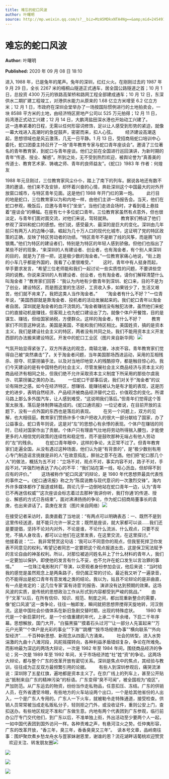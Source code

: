 ```yaml
---
title: 难忘的蛇口风波
author: 叶曙明
source: http://mp.weixin.qq.com/s?__biz=MzA5MDkxNTA4Ng==&amp;mid=2454910016&amp;idx=1&amp;sn=10cb57d44efdb45232293cfcf29d6881&amp;chksm=87a23c21b0d5b5372ce7aa906be0ac5dfb93525b23b67c60ac49abdbff40e91ccca4e8655d8e&poc_token=HJ_Do2ejHyO-wNZGG8Q1S8FdPgy1YBBEob-nUEme
---
```


# 难忘的蛇口风波

**Author:** 叶曙明

**Published:** 2020 年 09 月 08 日 18:10

进入 1988 年，已是兔年的尾声。兔年的深圳，红红火火。在刚刚过去的 1987 年 9 月 29 日，全长 2267 米的梧桐山隧道正式通车，居全国公路隧道之首；10 月 1 日，总投资 4300 万元的铁路高架桥和路网工程全部建成通车；10 月 12 日，东深供水二期扩建工程竣工，对港供水能力从原来的 1.68 亿立方米增至 6.2 亿立方米；12 月 1 日，市政府在深圳会堂举办了一场按国际惯例进行的土地拍卖会，一块 8588 平方米的土地，由经济特区房地产公司以 525 万元拍得；12 月 11 日，妈湾港正式动工兴建；12 月 14 日，大鹏湾盐田深水港也开始动工兴建了。        这一连串紧凑的日程，无需以任何形容词修饰，足以让人感受到形势的紧迫，就像一幕大戏进入高潮时的急促鼓声，密密而来，扣人心弦。        经济建设高潮迭起，思想领域也是风云激荡，几无一日平静。1 月 13 日，受招商局蛇口培训中心委托，蛇口团委主持召开了一场“青年教育专家与蛇口青年座谈会”。邀请了三位著名的青年教育家，到蛇口与青年座谈。他们之前在全国进行巡回演讲，为新时期的青年“传道、授业、解惑”。所到之处，无不受到热烈欢迎，被舆论誉为“真善美的传道士、教育艺术家、铸魂之师、青年的良师益友”。《蛇口》1983 年 作者：何煌友

1988 年元旦刚过，三位教育家风尘仆仆，踏上了南下的列车。据说各地还有数不清的邀请，他们来不及安排，却怀着兴奋的心情，奔赴深圳这个中国最大的对外开放窗口城市，与特区青年见面。这是他们 1988 年开门红的第一炮。        此行目的地是蛇口，三位教育家以为和内地一样，由他们主讲一场报告会。当天，他们在蛇口参观，晚饭后，应邀与青年们“坐坐”。当他们走进会场时，才看到墙上悬挂着“座谈会”的横幅。在座有七十多位蛇口青年。三位教育家虽然有点意外，但也很淡定，与青年们面对面交流，对他们来说，驾轻就熟。        教育家们畅谈了他们参观了深圳和蛇口的感想。他们说，感受最大、最深的是巨大的变化。深圳由几年前只有两万人的边陲小镇，崛起为几十万人口的现代化城市，这证明了党的特区政策的正确，反映了特区劳动者的功绩。“特区青年不是断了线的风筝，而是腾飞的银鹰。”他们为特区的建设者们，特别是为特区的年轻人感到骄傲。但他们也指出了某些不好的现象，“来深圳的人有建设者、创业者，也有淘金者，有个别人来深圳的目的，就是为了捞一把，这是极少数的淘金者。”一位教育家痛心地说，“街上跑的小车几乎都是外国的，我看了心里很难受。”        这时，青年中有人挺身而起，举手要求发言，“希望三位老师能和我们一起讨论一些实质性的问题，不要讲些空洞的说教。你说来深圳的人有建设者、创业者，也有淘金者。请你们解释清楚什么叫淘金者？”教育家们回答：“我认为内地有少数青年到深圳、蛇口来，目的不是为了创业，建设特区，而是图这里的生活好，工资收入多，如果钱少了，生活又艰苦，他们就不肯来了。我把这类人当作淘金者。”       “淘金者有什么不好？”一位青年说，“美国西部就是靠淘金者、投机者的活动发展起来的。我们蛇口青年以淘金者自居。深圳就是淘金者的血汗浇筑的。”淘金者赚钱没有触犯法律，虽然他们来蛇口的直接动机是赚钱，但客观上也为蛇口建设出了力。就像个体户开餐馆，目的是谋生、赚钱，但给国家纳税，方便群众。这样的淘金者，有什么不好？        教育家们不同意这种说法，美国是美国，不能和我们特区相比。美国姓资，搞的是资本主义，我们是建设社会主义的特区，两者没有共同之处。我们不能用资本主义开发西部的办法搬来建设特区。开发中的蛇口工业区（图片来自新华网）![](https://mmbiz.qpic.cn/mmbiz_jpg/PJWG74pLsMYiaib1ciaz89jTibdyQppoxTEdZLmvmEwq10mw6k5omCzcoHJSgTuJL2DZoM1cVKzFtaeGmrXWADtTxw/640)

气氛开始显得紧张了。双方所表达的观念，南辕北辙，冰炭不容。青年教育家们觉得自己被“突然袭击”了。关于淘金者问题，当年美国那场西进运动，采用的互相残杀、掠夺、坑蒙拐骗手法，以及对当地印地安人的残酷掠夺，都是触目惊心的。我们今天建设的是有中国特色的社会主义，尽管发展社会主义商品经济与资本主义的商品经济有相同之处，但我们绝不允许采取资本主义制度下所采用的那些尔虞我诈、坑蒙拐骗之类的办法。        一位蛇口干部事后说，我们对关于“淘金者”的议论有隔世之感。如今在经济特区，想赚钱、能赚钱被认为是有才能的表现，这是历史的进步，表明自然经济、产品经济被商品经济替代之后，价值观念的变化。所谓马路上那么多外国汽车，让人感到难受，“这说明我们落后。”但青年们觉得这个答案太肤浅，落后是体制弊端造成的。《蛇口通讯报》一位记者说，在目前开放的主题下，没有一点外国的东西也是落后的表现。        在另一个问题上，双方的见解，也大相径庭。教育家们赞扬许多个体户把收入的很大一部分献给了国家，办了公益事业。蛇口青年则说，这是对“左”的思想心有余悸的表现。个体户在赚钱的同时，已经对国家作出了贡献。个体户只有理直气壮地将劳动所得揣入腰包，才能使更多的人相信党的政策的连续性和稳定性，而不是鼓吹那种无端占有他人劳动的“左”的残余。        在蛇口青年眼中，这样的争论，太正常不过了。但青年教育家们走遍全国，从没有遇过这种场面，他们认为是“有背景的”，是“极少数别有用心专门制造谣言挑拨是非的人”在故意捣乱，醉翁之意不在酒。他们把“蛇口那几个人”的做法，概括为五不对：“立场不对，观点不对，事实内容不对，路子不对，手段不对。”并强烈地表达了内心的不平：“我们站在第一线，呕心沥血，但却得不到应有的评价。”        这场被称作“蛇口风波”的辩论，是 1980 年代思想界最具代表性的事件之一。《蛇口通讯报》称之为“陈腐说教与现代意识的一次激烈交锋”。海内外许多媒体都作了报道或转载。舆论几乎一边倒地站在蛇口青年一边，认为“青年已不再迷信权威”“这次座谈会标志着过去那种‘我讲你听，我打你通’的传道、授业、解惑的方式已告结束”。面对沸沸扬扬的争论，作为蛇口招商局董事长的袁庚，也出来讲话了。袁庚在发言（图片来自网络）![](https://mmbiz.qpic.cn/mmbiz_png/fgnkxfGnnkTxNKrXUEXD3zYazBqYyojHbuIPQ4H1TdhBXZLhqY6NPW489WyvgiapeGVUxLeticRkf8aLJclxuxtg/640?wx_fmt=png)

在接受记者采访时，袁庚直截了当地说：“有两点可以明确表态：一、既然不是到这里传经送道，就不能只允许一家之言；既然是座谈，就大家都可以谈……我们还是要提倡，坚持不论对内对外，不论是谁，不论什么流派、什么观点，只要不反党，不搞人身攻击，都可以让他们在这里发表，在这里交流，在这里探讨。”        他接着说：“二、我非常赞赏这句话：‘我可以不同意你的观点，但我誓死捍卫你发表不同意见的权利。’希望记者同志一定要把这个观点报道出去，这是保卫宪法赋予的言论自由的神圣权利。所以，对那位被追问姓名并上了什么材料的青年人，我们一定要加以保护。即使他的发言有什么不妥，也不允许在蛇口发生以言治罪的事情。”        一位珠江电影制片厂导演，以旁观者身份参加会议，他后来说：“当时给我的感觉是虽然观念上是两条路子，但仍属正常的讨论。最近我又听了一遍录音，仍不能得出是蛇口青年有意发难之类的结论。我以为，姑且不论辩论的是非曲直，有一点是肯定的：这几位专家‘富有诗意’的报告、演讲没有达到预期的效果。这场风波的实质，是传统的思想政治工作从形式到内容都受到严峻的挑战。”        由于“文革”以后，在所有信仰、知识、规范、制度之间，都出现重新整合的需要，像“蛇口风波”这一类争论，往往一触即发，瞬间就把思想界搅得天旋地转，河汉倒流。这是中国社会价值体系在新旧急剧交替时期，出现的特殊症状。       1980 年代是一个新启蒙时代，是一个价值重建的年代，上承二千年余绪，下启二千年序幕。思想解放，国门大开，“白猫黑猫”“摸着石头过河”“让一部分人先富起来”“万元户光荣”“个体户是光彩的事业”“下海”“跳槽”“按市场规律办事”“横向联系”“外向型经济”……千百种新思想、新观念从四面八方涌来。        社会的转型，进入水势湍激的九曲十八滩河段，风舵摇摆转向，各种利益矛盾错综复杂，争论在所难免。而影响最为深远的两场大辩论，一次是 1982 年至 1984 年间，围绕商品经济的争论；另一次是 1989 年至 1992 年间，关于市场经济姓“社”姓“资”的争论。这两场大辩论，都与整个广东的改革开放有密切关系。深圳是焦点中的焦点，其经验与教训，往往成为正反双方最频繁引用的论据。        有些人到深圳参观后，痛哭流涕说：深圳除了五星红旗，遍地都是资本主义了。在京广线上的列车上，甚至公开贴出“抵制来自广东的精神污染”的标语。广东变得“臭不可闻”，被全国视为“疫区”，严加防范。从广东运去的物资，纷纷当作走私物品，任意扣压、冻结。广东的供销人员，在外省遭受冷眼，有些地方的火车站设两个出口，一个是给其他省份的人出入，一个是广东人专用的。广东人一下火车，就被勒令走特殊通道，接受检查。供销人员常常被当成走私贩私分子，轻则拒之门外，或没收证件，重则公安上门，查扣送办。有些地区规定不准和广东做生意。内地有两个代表团到广东参观，临行前办公厅专门交代他们，到广东以后，不准单独上街，外出活动至少要两个人一起，一如中国代表团到国外访问一样。各种责难之声，有悬河注火之势。任仲夷形容，广东的改革开放，“香三年，臭三年，香香臭臭又三年”。  读本号文章，品岭南往事：围炉聚炊煮乡愁龙舟水与疍家妹谢恩里，谢谁的恩？流花湖畔话葡桃欢迎赞赏    欢迎关注、转发朋友圈![](https://mmbiz.qpic.cn/mmbiz_jpg/PJWG74pLsMYiaib1ciaz89jTibdyQppoxTEdyd9m3mZFs9snNfOa6SMkt0xEOeHibV8I18cJFpFNus7GibTdnCwUiaIfw/640)

![](https://mmbiz.qpic.cn/mmbiz_png/fgnkxfGnnkTxNKrXUEXD3zYazBqYyojHbuIPQ4H1TdhBXZLhqY6NPW489WyvgiapeGVUxLeticRkf8aLJclxuxtg/640?wx_fmt=png)

![](https://mmbiz.qpic.cn/mmbiz_jpg/PJWG74pLsMYiaib1ciaz89jTibdyQppoxTEdasQp1O8ibaLmicnbBaib3PRFlBoQ1qTztRvZbIRQhNHVI3ibfdoh9ANcwA/640)

![](https://mmbiz.qpic.cn/mmbiz_png/fgnkxfGnnkTxNKrXUEXD3zYazBqYyojHbuIPQ4H1TdhBXZLhqY6NPW489WyvgiapeGVUxLeticRkf8aLJclxuxtg/640?wx_fmt=png)
